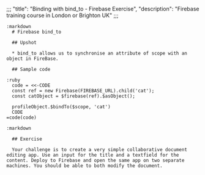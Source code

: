 ;;;
"title": "Binding with bind_to - Firebase Exercise",
"description": "Firebase training course in London or Brighton UK"
;;;

    :markdown
      # Firebase bind_to

      ## Upshot

      * bind_to allows us to synchronise an attribute of scope with an object in FireBase.

      ## Sample code

    :ruby
      code = <<-CODE
      const ref = new Firebase(FIREBASE_URL).child('cat');
      const catObject = $firebase(ref).$asObject();

      profileObject.$bindTo($scope, 'cat')
      CODE
    =code(code)

    :markdown

      ## Exercise

      Your challenge is to create a very simple collaborative document editing app. Use an input for the title and a textfield for the content. Deploy to Firebase and open the same app on two separate machines. You should be able to both modify the document.
